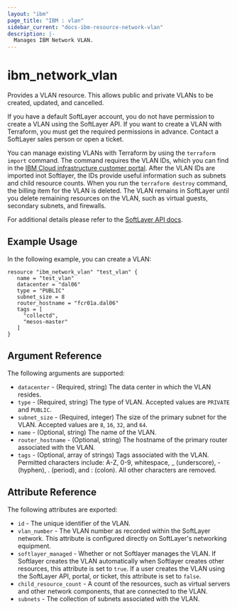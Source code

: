 ```yaml
---
layout: "ibm"
page_title: "IBM : vlan"
sidebar_current: "docs-ibm-resource-network-vlan"
description: |-
  Manages IBM Network VLAN.
---
```


# ibm\_network_vlan

Provides a VLAN resource. This allows public and private VLANs to be created, updated, and cancelled.

If you have a default SoftLayer account, you do not have permission to create a VLAN using the SoftLayer API. If you want to create a VLAN with Terraform, you must get the required permissions in advance. Contact a SoftLayer sales person or open a ticket.

You can manage existing VLANs with Terraform by using the `terraform import` command. The command requires the VLAN IDs, which you can find in the [IBM Cloud infrastructure customer portal](https://control.softlayer.com/network/vlans). After the VLAN IDs are imported inot Softlayer, the IDs provide useful information such as subnets and child resource counts. When you run the `terraform destroy` command, the billing item for the VLAN is deleted. The VLAN remains in SoftLayer until you delete remaining resources on the VLAN, such as virtual guests, secondary subnets, and firewalls.

For additional details please refer to the [SoftLayer API docs](http://sldn.softlayer.com/reference/datatypes/SoftLayer_Network_Vlan).

## Example Usage

In the following example, you can create a VLAN:

```hcl
resource "ibm_network_vlan" "test_vlan" {
   name = "test_vlan"
   datacenter = "dal06"
   type = "PUBLIC"
   subnet_size = 8
   router_hostname = "fcr01a.dal06"
   tags = [
     "collectd",
     "mesos-master"
   ]
}

```

## Argument Reference

The following arguments are supported:

* `datacenter` - (Required, string) The data center in which the VLAN resides.
* `type` - (Required, string) The type of VLAN. Accepted values are `PRIVATE` and `PUBLIC`.
* `subnet_size` - (Required, integer) The size of the primary subnet for the VLAN. Accepted values are `8`, `16`, `32`, and `64`.
* `name` - (Optional, string) The name of the VLAN.
* `router_hostname` - (Optional, string) The hostname of the primary router associated with the VLAN.
* `tags` - (Optional, array of strings) Tags associated with the VLAN. Permitted characters include: A-Z, 0-9, whitespace, _ (underscore), - (hyphen), . (period), and : (colon). All other characters are removed.

## Attribute Reference

The following attributes are exported:

* `id` - The unique identifier of the VLAN.
* `vlan_number` - The VLAN number as recorded within the SoftLayer network. This attribute is configured directly on SoftLayer's networking equipment.
* `softlayer_managed` - Whether or not Softlayer manages the VLAN. If Softlayer creates the VLAN automatically when Softlayer creates other resources, this attribute is set to `true`. If a user creates the VLAN using the SoftLayer API, portal, or ticket, this attribute is set to `false`.
* `child_resource_count` - A count of the resources, such as virtual servers and other network components, that are connected to the VLAN.
* `subnets` - The collection of subnets associated with the VLAN.

